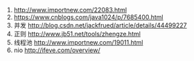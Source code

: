 
1. http://www.importnew.com/22083.html 
2. https://www.cnblogs.com/java1024/p/7685400.html
3. 并发 http://blog.csdn.net/jackfrued/article/details/44499227
4. 正则 http://www.jb51.net/tools/zhengze.html
5. 线程池 http://www.importnew.com/19011.html
6. nio http://ifeve.com/overview/